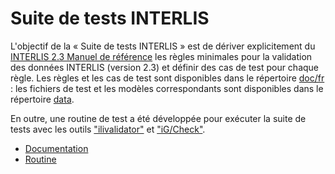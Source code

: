 #  Suite de tests INTERLIS
L'objectif de la « Suite de tests INTERLIS » est de dériver explicitement du [INTERLIS 2.3 Manuel de référence](https://www.interlis.ch/download/interlis2/ili2-refman_2006-04-13_f.pdf)
les règles minimales pour la validation des données INTERLIS (version 2.3) et définir des cas de test pour chaque règle.
Les règles et les cas de test sont disponibles dans le répertoire [doc/fr](doc/fr/) :
les fichiers de test et les modèles correspondants sont disponibles dans le répertoire [data](data).

En outre, une routine de test a été développée pour exécuter la suite de tests avec les outils ["ilivalidator"](https://www.interlis.ch/downloads/ilivalidator) et ["iG/Check"](https://www.interlis.ch/downloads/igcheck).
- [Documentation](doc/fr/README.adoc)
- [Routine](routine/README_fr-CH.md)
